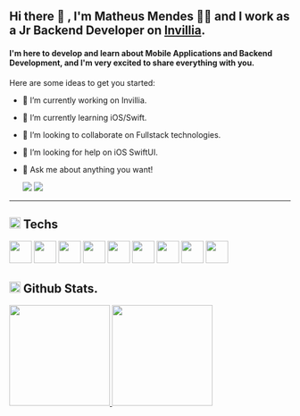 ## Hi there :wave: , I'm Matheus Mendes :technologist: and I work as a Jr Backend Developer on <a href="https://www.invillia.com">Invillia</a>.


#### I'm here to develop and learn about Mobile Applications and Backend Development, and I'm very excited to share everything with you.

Here are some ideas to get you started:

- 🔭 I’m currently working on Invillia.
- 🌱 I’m currently learning iOS/Swift.
- 👯 I’m looking to collaborate on Fullstack technologies.
- 🤔 I’m looking for help on iOS SwiftUI.
- 💬 Ask me about anything you want!

  <a href = "mailto:matheushenriquesad@gmail.com"><img src="https://img.shields.io/badge/-Gmail-%23333?style=for-the-badge&logo=gmail" target="_blank"></a>
  <a href="https://www.linkedin.com/in/matheushenriquemendes" target="_blank"><img src="https://img.shields.io/badge/-LinkedIn-%230077B5?style=for-the-badge&logo=linkedin&logoColor=white" target="_blank"></a> 
 
</div>


<hr>

## <img src="https://cdn.jsdelivr.net/gh/devicons/devicon/icons/devicon/devicon-original.svg" height="20" width="20" /> Techs
<div>
  <img src="https://cdn.jsdelivr.net/gh/devicons/devicon/icons/java/java-original-wordmark.svg" height="40" width="40"/>  
  <img src="https://cdn.jsdelivr.net/gh/devicons/devicon/icons/spring/spring-original.svg" height="40" width="40"/>  
  <img src="https://cdn.jsdelivr.net/gh/devicons/devicon/icons/javascript/javascript-original.svg" height="40" width="40"/> 
  <img src="https://cdn.jsdelivr.net/gh/devicons/devicon/icons/html5/html5-original.svg" height="40" width="40"/> 
  <img src="https://cdn.jsdelivr.net/gh/devicons/devicon/icons/css3/css3-original.svg" height="40" width="40"/>   
  <img src="https://cdn.jsdelivr.net/gh/devicons/devicon/icons/php/php-original.svg" height="40" width="40"/>    
  <img src="https://cdn.jsdelivr.net/gh/devicons/devicon/icons/swift/swift-original.svg" height="40" width="40"/>   
  <img src="https://cdn.jsdelivr.net/gh/devicons/devicon/icons/laravel/laravel-plain.svg" height="40" width="40"/>
  <img src="https://cdn.jsdelivr.net/gh/devicons/devicon/icons/vuejs/vuejs-original.svg" height="40" width="40"/>
</div>


## <img src="https://cdn.jsdelivr.net/gh/devicons/devicon/icons/git/git-original.svg" height="20" width="20"/> Github Stats. 
<div>
<a href="https://github.com/devmendesx">
<img height="180em" src="https://github-readme-stats.vercel.app/api/top-langs/?username=devmendesx&layout=compact&langs_count=7&theme=dracula"/>
<img height="180em" src="https://github-readme-stats.vercel.app/api?username=devmendesx&show_icons=true&theme=dracula&include_all_commits=true&count_private=true"/>
</div>

